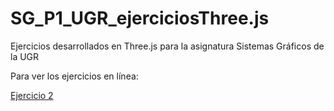 # SG_P1_UGR_ejerciciosThree.js
Ejercicios desarrollados en Three.js para la asignatura Sistemas Gráficos de la UGR

Para ver los ejercicios en línea:

[Ejercicio 2](https://marinahbau.github.io/SG_P1_UGR_ejerciciosThree.js/ejercicio_2/index.html)

